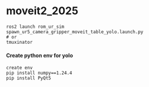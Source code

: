 # moveit2_2025
```
ros2 launch rom_ur_sim spawn_ur5_camera_gripper_moveit_table_yolo.launch.py 
# or
tmuxinator

```

#### Create python env for yolo
```
create env
pip install numpy==1.24.4
pip install PyQt5
```
